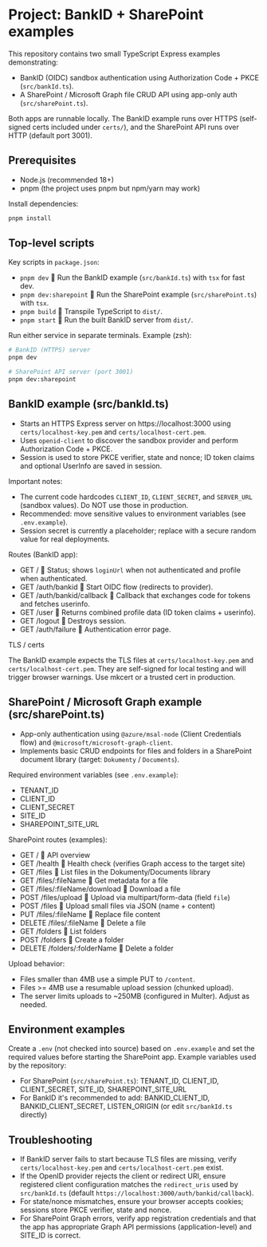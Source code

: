 # Project: BankID + SharePoint examples

This repository contains two small TypeScript Express examples demonstrating:

- BankID (OIDC) sandbox authentication using Authorization Code + PKCE (`src/bankId.ts`).
- A SharePoint / Microsoft Graph file CRUD API using app-only auth (`src/sharePoint.ts`).

Both apps are runnable locally. The BankID example runs over HTTPS (self-signed certs included under `certs/`), and the SharePoint API runs over HTTP (default port 3001).

## Prerequisites

- Node.js (recommended 18+)
- pnpm (the project uses pnpm but npm/yarn may work)

Install dependencies:

```bash
pnpm install
```

## Top-level scripts

Key scripts in `package.json`:

- `pnpm dev`  Run the BankID example (`src/bankId.ts`) with `tsx` for fast dev.
- `pnpm dev:sharepoint`  Run the SharePoint example (`src/sharePoint.ts`) with `tsx`.
- `pnpm build`  Transpile TypeScript to `dist/`.
- `pnpm start`  Run the built BankID server from `dist/`.

Run either service in separate terminals. Example (zsh):

```bash
# BankID (HTTPS) server
pnpm dev

# SharePoint API server (port 3001)
pnpm dev:sharepoint
```

## BankID example (src/bankId.ts)

- Starts an HTTPS Express server on https://localhost:3000 using `certs/localhost-key.pem` and `certs/localhost-cert.pem`.
- Uses `openid-client` to discover the sandbox provider and perform Authorization Code + PKCE.
- Session is used to store PKCE verifier, state and nonce; ID token claims and optional UserInfo are saved in session.

Important notes:

- The current code hardcodes `CLIENT_ID`, `CLIENT_SECRET`, and `SERVER_URL` (sandbox values). Do NOT use those in production.
- Recommended: move sensitive values to environment variables (see `.env.example`).
- Session secret is currently a placeholder; replace with a secure random value for real deployments.

Routes (BankID app):

- GET /  Status; shows `loginUrl` when not authenticated and profile when authenticated.
- GET /auth/bankid  Start OIDC flow (redirects to provider).
- GET /auth/bankid/callback  Callback that exchanges code for tokens and fetches userinfo.
- GET /user  Returns combined profile data (ID token claims + userinfo).
- GET /logout  Destroys session.
- GET /auth/failure  Authentication error page.

TLS / certs

The BankID example expects the TLS files at `certs/localhost-key.pem` and `certs/localhost-cert.pem`. They are self-signed for local testing and will trigger browser warnings. Use mkcert or a trusted cert in production.

## SharePoint / Microsoft Graph example (src/sharePoint.ts)

- App-only authentication using `@azure/msal-node` (Client Credentials flow) and `@microsoft/microsoft-graph-client`.
- Implements basic CRUD endpoints for files and folders in a SharePoint document library (target: `Dokumenty` / `Documents`).

Required environment variables (see `.env.example`):

- TENANT_ID
- CLIENT_ID
- CLIENT_SECRET
- SITE_ID
- SHAREPOINT_SITE_URL

SharePoint routes (examples):

- GET /  API overview
- GET /health  Health check (verifies Graph access to the target site)
- GET /files  List files in the Dokumenty/Documents library
- GET /files/:fileName  Get metadata for a file
- GET /files/:fileName/download  Download a file
- POST /files/upload  Upload via multipart/form-data (field `file`)
- POST /files  Upload small files via JSON (name + content)
- PUT /files/:fileName  Replace file content
- DELETE /files/:fileName  Delete a file
- GET /folders  List folders
- POST /folders  Create a folder
- DELETE /folders/:folderName  Delete a folder

Upload behavior:

- Files smaller than 4MB use a simple PUT to `/content`.
- Files >= 4MB use a resumable upload session (chunked upload).
- The server limits uploads to ~250MB (configured in Multer). Adjust as needed.

## Environment examples

Create a `.env` (not checked into source) based on `.env.example` and set the required values before starting the SharePoint app. Example variables used by the repository:

- For SharePoint (`src/sharePoint.ts`): TENANT_ID, CLIENT_ID, CLIENT_SECRET, SITE_ID, SHAREPOINT_SITE_URL
- For BankID it's recommended to add: BANKID_CLIENT_ID, BANKID_CLIENT_SECRET, LISTEN_ORIGIN (or edit `src/bankId.ts` directly)

## Troubleshooting

- If BankID server fails to start because TLS files are missing, verify `certs/localhost-key.pem` and `certs/localhost-cert.pem` exist.
- If the OpenID provider rejects the client or redirect URI, ensure registered client configuration matches the `redirect_uris` used by `src/bankId.ts` (default `https://localhost:3000/auth/bankid/callback`).
- For state/nonce mismatches, ensure your browser accepts cookies; sessions store PKCE verifier, state and nonce.
- For SharePoint Graph errors, verify app registration credentials and that the app has appropriate Graph API permissions (application-level) and SITE_ID is correct.

